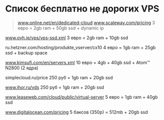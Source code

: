 # Список бесплатно не дорогих VPS

> www.online.net/en/dedicated-cloud
> www.scaleway.com/pricing
> 3 евро = 2gb ram + 50gb ssd + dynamic ip

www.ovh.ie/vps/vps-ssd.xml
3 евро = 2gb ram + 10gb ssd

ru.hetzner.com/hosting/produkte_vserver/cx10
4 евро = 1gb ram + 25gb ssd + backup space

www.kimsufi.com/en/servers.xml
10 евро = 4gb + 40gb ssd + Atom™ N2800 (2 ядра)

simplecloud.ru/price
250 руб = 1gb ram + 20gb ssd

www.ihor.ru/vds
250 руб = 1gb ram + 20gb ssd

www.leaseweb.com/cloud/public/virtual-server
5 евро = 1gb ram + 40gb ssd

www.digitalocean.com/pricing
5 баксов (350р) = 512mb + 20gb ssd
